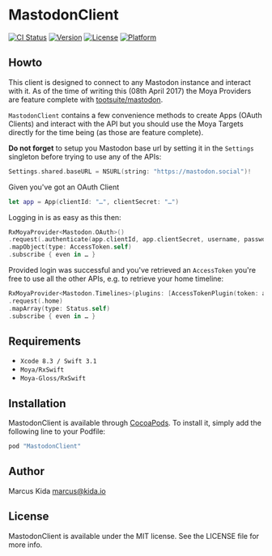# MastodonClient

[![CI Status](http://img.shields.io/travis/git/MastodonClient.svg?style=flat)](https://travis-ci.org/git/MastodonClient)
[![Version](https://img.shields.io/cocoapods/v/MastodonClient.svg?style=flat)](http://cocoapods.org/pods/MastodonClient)
[![License](https://img.shields.io/cocoapods/l/MastodonClient.svg?style=flat)](http://cocoapods.org/pods/MastodonClient)
[![Platform](https://img.shields.io/cocoapods/p/MastodonClient.svg?style=flat)](http://cocoapods.org/pods/MastodonClient)

## Howto

This client is designed to connect to any Mastodon instance and interact with it. As of the time of writing this (08th April 2017) the Moya Providers are feature complete with [tootsuite/mastodon](https://github.com/tootsuite/mastodon).

`MastodonClient` contains a few convenience methods to create Apps (OAuth Clients) and interact with the API but you should use the Moya Targets directly for the time being (as those are feature complete).

**Do not forget** to setup you Mastodon base url by setting it in the `Settings` singleton before trying to use any of the APIs:

```swift
Settings.shared.baseURL = NSURL(string: "https://mastodon.social")!
```

Given you've got an OAuth Client

```swift
let app = App(clientId: "…", clientSecret: "…")
```

Logging in is as easy as this then:

```swift
RxMoyaProvider<Mastodon.OAuth>()
.request(.authenticate(app.clientId, app.clientSecret, username, password))
.mapObject(type: AccessToken.self)
.subscribe { even in … }
```

Provided login was successful and you've retrieved an `AccessToken` you're free to use all the other APIs, e.g. to retrieve your home timeline:

```swift
RxMoyaProvider<Mastodon.Timelines>(plugins: [AccessTokenPlugin(token: accessToken.token)])
.request(.home)
.mapArray(type: Status.self)
.subscribe { even in … }
```

## Requirements

* `Xcode 8.3 / Swift 3.1`
* `Moya/RxSwift`
* `Moya-Gloss/RxSwift`

## Installation

MastodonClient is available through [CocoaPods](http://cocoapods.org). To install
it, simply add the following line to your Podfile:

```ruby
pod "MastodonClient"
```

## Author

Marcus Kida <marcus@kida.io>

## License

MastodonClient is available under the MIT license. See the LICENSE file for more info.
